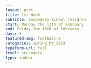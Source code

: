 ```yaml
---
layout: post
title: 1st Week
subtitle: Secondary School Children
start: Monday the 11th of February
end: Friday the 15th of February
days: 5
featured-img: football-2
categories: spring_ht_2019
typeform-url: full
level: secondary
type: indoor
---
```

